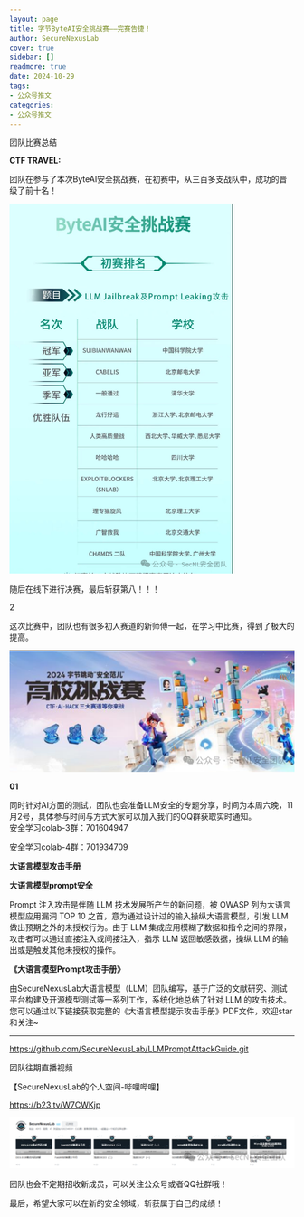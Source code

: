 ```yaml
---
layout: page
title: 字节ByteAI安全挑战赛——完赛告捷！
author: SecureNexusLab
cover: true
sidebar: []
readmore: true
date: 2024-10-29
tags: 
- 公众号推文
categories:
- 公众号推文
---
```


团队比赛总结  

**CTF  TRAVEL:**

团队在参与了本次ByteAI安全挑战赛，在初赛中，从三百多支战队中，成功的晋级了前十名！

![](/images/字节ByteAI安全挑战赛——完赛告捷！/1752587147944.png)

随后在线下进行决赛，最后斩获第八！！！  

2

这次比赛中，团队也有很多初入赛道的新师傅一起，在学习中比赛，得到了极大的提高。

![](/images/字节ByteAI安全挑战赛——完赛告捷！/1752587148041.png)

  

**01**

同时针对AI方面的测试，团队也会准备LLM安全的专题分享，时间为本周六晚，11月2号，具体参与时间与方式大家可以加入我们的QQ群获取实时通知。  
安全学习colab-3群：701604947

安全学习colab-4群：701934709

  

**大语言模型攻击手册**

  

**大语言模型prompt安全**

Prompt 注入攻击是伴随 LLM 技术发展所产生的新问题，被 OWASP 列为大语言模型应用漏洞 TOP 10
之首，意为通过设计过的输入操纵大语言模型，引发 LLM 做出预期之外的未授权行为。由于 LLM
集成应用模糊了数据和指令之间的界限，攻击者可以通过直接注入或间接注入，指示 LLM 返回敏感数据，操纵 LLM 的输出或是触发其他未授权的操作。

  

**《大语言模型Prompt攻击手册》**

由SecureNexusLab大语言模型（LLM）团队编写，基于广泛的文献研究、测试平台构建及开源模型测试等一系列工作，系统化地总结了针对 LLM
的攻击技术。您可以通过以下链接获取完整的《大语言模型提示攻击手册》PDF文件，欢迎star和关注~

* * *

https://github.com/SecureNexusLab/LLMPromptAttackGuide.git

  

团队往期直播视频  

【SecureNexusLab的个人空间-哔哩哔哩】

https://b23.tv/W7CWKjp

![](/images/字节ByteAI安全挑战赛——完赛告捷！/1752587148169.png)

团队也会不定期招收新成员，可以关注公众号或者QQ社群哦！

最后，希望大家可以在新的安全领域，斩获属于自己的成绩！

  

  

